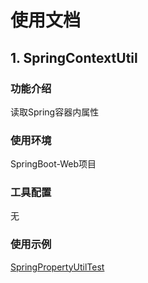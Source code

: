# 使用文档

## 1. SpringContextUtil

### 功能介绍

读取Spring容器内属性

### 使用环境

SpringBoot-Web项目

### 工具配置

无

### 使用示例

[SpringPropertyUtilTest](../../base-springboot-starter-test/src/test/java/com/kimzing/test/SpringPropertyUtilTest.java)

